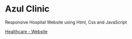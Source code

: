 # Azul Clinic
Responsive Hospital Website using Html, Css and JavaScript

[Healthcare - Website](https://MajdaChafi.github.io/azul-clinic/hospital-website)

